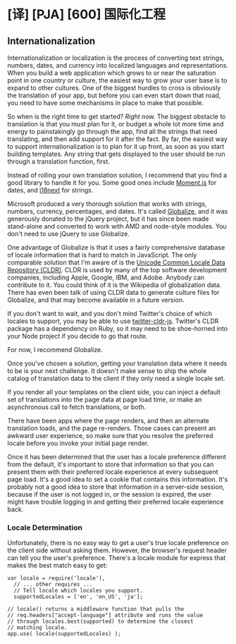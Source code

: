 # [译] [PJA] [600] 国际化工程

## Internationalization

Internationalization or localization is the process of converting text strings, numbers, dates, and currency into localized languages and representations. When you build a web application which grows to or near the saturation point in one country or culture, the easiest way to grow your user base is to expand to other cultures. One of the biggest hurdles to cross is obviously the translation of your app, but before you can even start down that road, you need to have some mechanisms in place to make that possible.

So when is the right time to get started? _Right now._ The biggest obstacle to translation is that you must plan for it, or budget a whole lot more time and energy to painstakingly go through the app, find all the strings that need translating, and then add support for it after the fact. By far, the easiest way to support internationalization is to plan for it up front, as soon as you start building templates. Any string that gets displayed to the user should be run through a translation function, first.

Instead of rolling your own translation solution, I recommend that you find a good library to handle it for you. Some good ones include [Moment.js][46] for dates, and [i18next][47] for strings.

Microsoft produced a very thorough solution that works with strings, numbers, currency, percentages, and dates. It's called [Globalize][48], and it was generously donated to the jQuery project, but it has since been made stand-alone and converted to work with AMD and node-style modules. You don't need to use jQuery to use Globalize.

One advantage of Globalize is that it uses a fairly comprehensive database of locale information that is hard to match in JavaScript. The only comparable solution that I'm aware of is the [Unicode Common Locale Data Repository (CLDR)][49]. CLDR is used by many of the top software development companies, including Apple, Google, IBM, and Adobe. Anybody can contribute to it. You could think of it is the Wikipedia of globalization data. There has even been talk of using CLDR data to generate culture files for Globalize, and that may become available in a future version.

If you don't want to wait, and you don't mind Twitter's choice of which locales to support, you may be able to use [twitter-cldr-js][50]. Twitter's CLDR package has a dependency on Ruby, so it may need to be shoe-horned into your Node project if you decide to go that route.

For now, I recommend Globalize.

Once you've chosen a solution, getting your translation data where it needs to be is your next challenge. It doesn't make sense to ship the whole catalog of translation data to the client if they only need a single locale set.

If you render all your templates on the client side, you can inject a default set of translations into the page data at page load time, or make an asynchronous call to fetch translations, or both.

There have been apps where the page renders, and then an alternate translation loads, and the page re-renders. Those cases can present an awkward user experience, so make sure that you resolve the preferred locale before you invoke your initial page render.

Once it has been determined that the user has a locale preference different from the default, it's important to store that information so that you can present them with their preferred locale experience at every subsequent page load. It's a good idea to set a cookie that contains this information. It's probably not a good idea to store that information in a server-side session, because if the user is not logged in, or the session is expired, the user might have trouble logging in and getting their preferred locale experience back.

### Locale Determination

Unfortunately, there is no easy way to get a user's true locale preference on the client side without asking them. However, the browser's request header can tell you the user's preference. There's a locale module for express that makes the best match easy to get:

    var locale = require('locale'),
      // ... other requires ...
      // Tell locale which locales you support.
      supportedLocales = ['en', 'en_US', 'ja'];

    // locale() returns a middleware function that pulls the
    // req.headers["accept-language"] attribute and runs the value
    // through locales.best(supported) to determine the closest
    // matching locale.
    app.use( locale(supportedLocales) );

[46]: http://momentjs.com/
[47]: http://i18next.com/
[48]: https://github.com/jquery/globalize
[49]: http://cldr.unicode.org/
[50]: https://github.com/twitter/twitter-cldr-js
